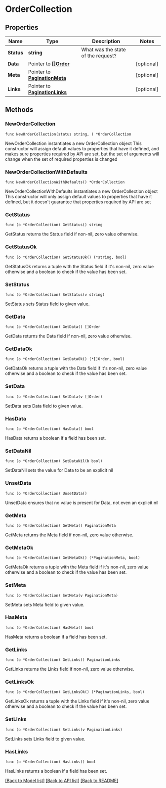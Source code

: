 # OrderCollection

## Properties

Name | Type | Description | Notes
------------ | ------------- | ------------- | -------------
**Status** | **string** | What was the state of the request? | 
**Data** | Pointer to [**[]Order**](Order.md) |  | [optional] 
**Meta** | Pointer to [**PaginationMeta**](PaginationMeta.md) |  | [optional] 
**Links** | Pointer to [**PaginationLinks**](PaginationLinks.md) |  | [optional] 

## Methods

### NewOrderCollection

`func NewOrderCollection(status string, ) *OrderCollection`

NewOrderCollection instantiates a new OrderCollection object
This constructor will assign default values to properties that have it defined,
and makes sure properties required by API are set, but the set of arguments
will change when the set of required properties is changed

### NewOrderCollectionWithDefaults

`func NewOrderCollectionWithDefaults() *OrderCollection`

NewOrderCollectionWithDefaults instantiates a new OrderCollection object
This constructor will only assign default values to properties that have it defined,
but it doesn't guarantee that properties required by API are set

### GetStatus

`func (o *OrderCollection) GetStatus() string`

GetStatus returns the Status field if non-nil, zero value otherwise.

### GetStatusOk

`func (o *OrderCollection) GetStatusOk() (*string, bool)`

GetStatusOk returns a tuple with the Status field if it's non-nil, zero value otherwise
and a boolean to check if the value has been set.

### SetStatus

`func (o *OrderCollection) SetStatus(v string)`

SetStatus sets Status field to given value.


### GetData

`func (o *OrderCollection) GetData() []Order`

GetData returns the Data field if non-nil, zero value otherwise.

### GetDataOk

`func (o *OrderCollection) GetDataOk() (*[]Order, bool)`

GetDataOk returns a tuple with the Data field if it's non-nil, zero value otherwise
and a boolean to check if the value has been set.

### SetData

`func (o *OrderCollection) SetData(v []Order)`

SetData sets Data field to given value.

### HasData

`func (o *OrderCollection) HasData() bool`

HasData returns a boolean if a field has been set.

### SetDataNil

`func (o *OrderCollection) SetDataNil(b bool)`

 SetDataNil sets the value for Data to be an explicit nil

### UnsetData
`func (o *OrderCollection) UnsetData()`

UnsetData ensures that no value is present for Data, not even an explicit nil
### GetMeta

`func (o *OrderCollection) GetMeta() PaginationMeta`

GetMeta returns the Meta field if non-nil, zero value otherwise.

### GetMetaOk

`func (o *OrderCollection) GetMetaOk() (*PaginationMeta, bool)`

GetMetaOk returns a tuple with the Meta field if it's non-nil, zero value otherwise
and a boolean to check if the value has been set.

### SetMeta

`func (o *OrderCollection) SetMeta(v PaginationMeta)`

SetMeta sets Meta field to given value.

### HasMeta

`func (o *OrderCollection) HasMeta() bool`

HasMeta returns a boolean if a field has been set.

### GetLinks

`func (o *OrderCollection) GetLinks() PaginationLinks`

GetLinks returns the Links field if non-nil, zero value otherwise.

### GetLinksOk

`func (o *OrderCollection) GetLinksOk() (*PaginationLinks, bool)`

GetLinksOk returns a tuple with the Links field if it's non-nil, zero value otherwise
and a boolean to check if the value has been set.

### SetLinks

`func (o *OrderCollection) SetLinks(v PaginationLinks)`

SetLinks sets Links field to given value.

### HasLinks

`func (o *OrderCollection) HasLinks() bool`

HasLinks returns a boolean if a field has been set.


[[Back to Model list]](../README.md#documentation-for-models) [[Back to API list]](../README.md#documentation-for-api-endpoints) [[Back to README]](../README.md)


